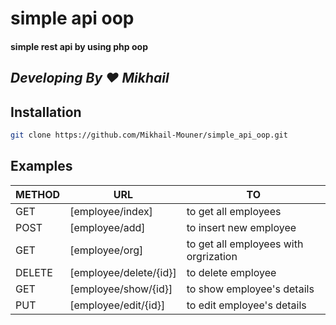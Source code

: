 # simple api oop
#### simple rest api by using php oop

## _Developing By ♥ Mikhail_



## Installation

```sh
git clone https://github.com/Mikhail-Mouner/simple_api_oop.git
```

## Examples

| METHOD | URL | TO |
| ------ | ------ | ------ |
| GET  | [employee/index] | to get all employees |
| POST  | [employee/add] | to insert new employee |
| GET  | [employee/org] | to get all employees with orgrization |
| DELETE  | [employee/delete/{id}] | to delete employee |
| GET  | [employee/show/{id}] | to show employee's details |
| PUT  | [employee/edit/{id}] | to edit employee's details |
